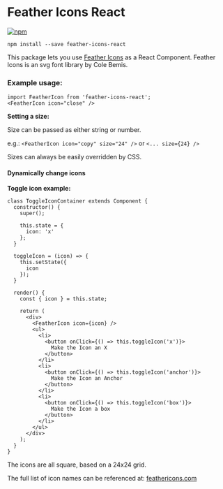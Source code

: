 # Feather Icons React

[![npm](https://img.shields.io/npm/v/feather-icons-react.svg)](https://www.npmjs.com/package/feather-icons-react)

`npm install --save feather-icons-react`

This package lets you use [Feather Icons](https://feathericons.com/) as a React Component.
Feather Icons is an svg font library by Cole Bemis.

### Example usage:
```
import FeatherIcon from 'feather-icons-react';
<FeatherIcon icon="close" />
```

**Setting a size:**

Size can be passed as either string or number.

e.g.: `<FeatherIcon icon="copy" size="24" />` or `<... size={24} />`

Sizes can always be easily overridden by CSS.

#### Dynamically change icons
**Toggle icon example:**
```
class ToggleIconContainer extends Component {
  constructor() {
    super();

    this.state = {
      icon: 'x'
    };
  }

  toggleIcon = (icon) => {
    this.setState({
      icon
    });
  }

  render() {
    const { icon } = this.state;

    return (
      <div>
        <FeatherIcon icon={icon} />
        <ul>
          <li>
            <button onClick={() => this.toggleIcon('x')}>
              Make the Icon an X
            </button>
          </li>
          <li>
            <button onClick={() => this.toggleIcon('anchor')}>
              Make the Icon an Anchor
            </button>
          </li>
          <li>
            <button onClick={() => this.toggleIcon('box')}>
              Make the Icon a box
            </button>
          </li>
        </ul>
      </div>
    );
  }
}
```


The icons are all square, based on a 24x24 grid.


The full list of icon names can be referenced at: [feathericons.com](https://feathericons.com/)
